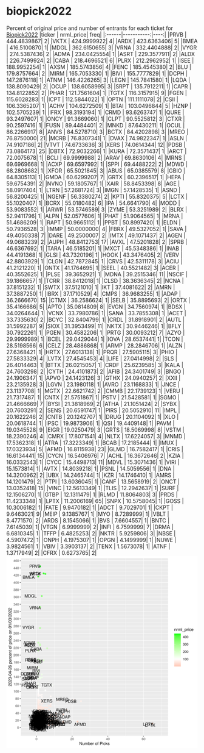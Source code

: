 # biopick2022
Percent of original price and number of entrants for each ticket for [Biopick2022](https://twitter.com/hashtag/Biopick2022)
|ticker |  nrml_price| freq|
|:------|-----------:|----:|
|PRVB   | 444.4839867|    2|
|VKTX   | 424.9999922|    4|
|ARDX   | 423.6363406|    5|
|BMEA   | 416.5100870|    1|
|MDGL   | 362.6150655|    3|
|VRNA   | 332.4404888|    2|
|VYGR   | 274.5387436|    2|
|ADMA   | 234.0425554|    1|
|ASRT   | 229.3577911|    2|
|ALDX   | 226.7499924|    2|
|CABA   | 218.4696521|    6|
|PLRX   | 212.2962952|    1|
|ISEE   | 188.9952254|    1|
|AXSM   | 185.5743856|    4|
|FENC   | 185.4545380|    2|
|BLU    | 179.8757664|    2|
|MIRM   | 165.7053330|    1|
|BIVI   | 155.7777829|    1|
|DCPH   | 147.2876118|    1|
|ATNM   | 146.4226265|    3|
|LEGN   | 145.7841580|    1|
|LQDA   | 138.8090429|    2|
|OCUP   | 138.6058995|    3|
|SRPT   | 135.7912211|    1|
|CAPR   | 134.8122852|    2|
|PHAR   | 121.7561604|    1|
|TGTX   | 116.3157915|    9|
|FGEN   | 115.6028283|    1|
|ICPT   | 112.5844022|    1|
|OPTN   | 111.1111078|    2|
|CSII   | 106.3365207|    1|
|ACHV   | 104.6272509|    1|
|BTAI   | 103.0496844|    5|
|HZNP   | 102.5705239|    1|
|IFRX   |  98.3193194|    1|
|CRMD   |  93.6263747|    1|
|QURE   |  93.2497607|    1|
|ONCY   |  91.3669060|    1|
|CLPT   |  90.5525812|    3|
|CTXR   |  90.2597416|    1|
|FUSN   |  89.4484401|    2|
|MNKD   |  87.6430211|    1|
|OCUL   |  86.2266917|    8|
|ANVS   |  84.5278710|    3|
|BCTX   |  84.4202898|    3|
|MREO   |  76.8750000|   21|
|MCRB   |  76.8307341|    1|
|DVAX   |  74.9822347|    1|
|ASLN   |  74.9107186|    2|
|VTVT   |  74.6733636|    3|
|XERS   |  74.0614344|   12|
|PDSB   |  73.0864173|   25|
|DBTX   |  72.9032266|    1|
|KURA   |  72.3571437|    1|
|ARCT   |  72.0075678|    1|
|BCLI   |  69.9999988|    2|
|ARAV   |  69.8630106|    4|
|MRNS   |  69.6969668|    1|
|ACXP   |  69.6597992|    1|
|SPPI   |  69.4488222|    2|
|MDWD   |  68.2808682|    1|
|XFOR   |  65.5021845|    3|
|ABUS   |  65.0385579|    8|
|GBIO   |  64.8305113|    1|
|GMDA   |  60.6299207|    7|
|GRTX   |  60.2396517|    1|
|HEPA   |  59.6754391|    2|
|NVNO   |  59.1805767|    1|
|XAIR   |  58.8453398|    8|
|AGE    |  58.0917404|    1|
|LTRN   |  57.2681724|    3|
|IMGN   |  57.1428535|    1|
|ASND   |  56.8200425|    1|
|NGENF  |  56.3380274|    2|
|KPTI   |  55.8320375|    5|
|LCTX   |  55.1020407|    1|
|BCRX   |  55.0180482|    6|
|IPA    |  54.6641790|    4|
|MODD   |  53.9083552|    1|
|ARWR   |  53.5746589|    3|
|ZYME   |  53.3251989|    2|
|BLRX   |  52.9411796|    1|
|ALPN   |  52.0577606|    1|
|PHAT   |  51.9064565|    1|
|MRNA   |  51.4686209|    1|
|RAPT   |  50.9665112|    1|
|PPBT   |  50.8997420|    1|
|ELDN   |  50.7936528|    3|
|IMMP   |  50.0000000|    4|
|FBRX   |  49.5327052|    1|
|SAVA   |  49.4050338|    7|
|DARE   |  49.2500007|    2|
|IMTX   |  49.1071437|    2|
|AGEN   |  49.0683239|    2|
|AUPH   |  48.8412753|   17|
|AVXL   |  47.5201828|    2|
|SPRB   |  46.6367692|    1|
|TARA   |  46.5185201|    1|
|MXCT   |  45.5348386|    1|
|INAB   |  44.4191368|    1|
|GLSI   |  43.7320196|    1|
|HOOK   |  43.3476405|    2|
|VERV   |  42.8803929|    1|
|CLGN   |  42.7872845|    1|
|CRVS   |  42.5311178|    3|
|ACIU   |  41.2121220|    1|
|ONTX   |  41.1764695|    1|
|SEEL   |  40.5521482|    3|
|ACER   |  40.3552625|    1|
|PLSE   |  39.3652921|    1|
|MDNA   |  39.2515346|   11|
|NSCIF  |  39.1866657|    1|
|TCRR   |  38.8412018|    1|
|CLSD   |  38.3636345|    2|
|NCNA   |  37.8151232|    1|
|SWTX   |  37.5121010|    1|
|IKT    |  37.4081622|    2|
|AMRN   |  37.3887250|    1|
|IBRX   |  37.1710529|    4|
|CMPS   |  36.9683255|    1|
|ADAP   |  36.2666670|   15|
|CTMX   |  36.2586624|    1|
|SELB   |  35.8895693|    2|
|ORTX   |  35.4166686|    5|
|APTO   |  35.0814809|    8|
|EVGN   |  34.7560974|    1|
|BDSX   |  34.0264644|    1|
|VCNX   |  33.7980786|    1|
|SANA   |  33.7855308|    1|
|ACET   |  33.7335630|    2|
|BCYC   |  32.8404799|    1|
|CRDL   |  31.8918901|    2|
|AUTL   |  31.5992287|    9|
|SIOX   |  31.3953499|   11|
|NKTX   |  30.9446246|    1|
|BFLY   |  30.7922261|    1|
|PGEN   |  30.4582206|    1|
|PRTG   |  30.0093212|    7|
|AZYO   |  29.9999989|    1|
|BCEL   |  29.0429044|    1|
|IOVA   |  28.6537441|    1|
|TCON   |  28.5198566|    6|
|CELZ   |  28.4886868|    1|
|ARMP   |  28.2846706|    1|
|ALZN   |  27.6368421|    1|
|HRTX   |  27.6013138|    1|
|PRQR   |  27.5905115|    3|
|PHIO   |  27.5833329|    4|
|LVTX   |  27.4545453|    4|
|LIFE   |  27.0414998|    2|
|SLS    |  26.4014463|    1|
|BTTX   |  26.0215057|    1|
|CRDF   |  25.6239585|    3|
|KALA   |  24.7603298|    2|
|CYTH   |  24.4101873|    2|
|AFIB   |  24.3401749|    3|
|BNGO   |  24.1906347|    1|
|APVO   |  24.1423126|    3|
|GTHX   |  24.0940257|    2|
|XXII   |  23.2135928|    3|
|LGVN   |  23.1980118|    1|
|AVRO   |  23.1168833|    1|
|JNCE   |  23.1137708|    1|
|MGTX   |  22.6621742|    2|
|CMMB   |  22.1739123|    1|
|VERU   |  21.7317487|    1|
|CNTX   |  21.5751867|    1|
|PSTV   |  21.5428581|    1|
|SGMO   |  21.4666669|    7|
|BYSI   |  21.3818969|    2|
|ATHA   |  21.1051424|    2|
|SYBX   |  20.7603291|    2|
|SENS   |  20.6591747|    1|
|PIRS   |  20.5052910|   11|
|IMPL   |  20.1622246|    2|
|CNTB   |  20.1242707|    1|
|DRUG   |  20.1104092|    1|
|XLO    |  20.0618744|    1|
|IPSC   |  19.9873906|    1|
|QSI    |  19.4409148|    1|
|PAVM   |  19.0345528|    9|
|EIGR   |  19.0250479|    3|
|GRTS   |  18.5069998|    8|
|VSTM   |  18.2390246|    4|
|CMRX   |  17.8071541|    4|
|NLTX   |  17.6224057|    3|
|MNMD   |  17.5362318|    1|
|ATRA   |  17.3223349|    1|
|BCAB   |  17.2185444|    1|
|IMUX   |  17.0323934|    5|
|AFMD   |  16.8115938|   23|
|GLMD   |  16.7582417|    1|
|CRIS   |  16.6134441|   15|
|CYCN   |  16.5406976|    7|
|ACHL   |  16.3672646|    2|
|KZIA   |  16.0332543|    1|
|CYCC   |  15.4498713|   11|
|MDVL   |  15.3071436|    1|
|VIRI   |  15.1573814|    1|
|AVTX   |  14.8039218|    1|
|PSNL   |  14.5059556|    1|
|DNA    |  14.3200962|    2|
|UBX    |  14.2465744|    1|
|KZR    |  14.1746410|    1|
|AMRS   |  14.1201479|    2|
|PTPI   |  13.6036045|    1|
|CANF   |  13.5658919|    2|
|ONCT   |  13.0352418|   15|
|VINC   |  12.5613349|    1|
|TLIS   |  12.2942637|    1|
|SURF   |  12.1506270|    1|
|GTBP   |  12.1311479|    1|
|RLMD   |  11.8064803|    3|
|PRDS   |  11.4233348|    1|
|LPTX   |  11.2006169|   65|
|SNPX   |  10.5758045|    1|
|GOSS   |  10.3006182|    1|
|FATE   |   9.9470182|    1|
|ADCT   |   9.7029701|    1|
|CKPT   |   9.6463021|    9|
|MEIP   |   9.1385767|    1|
|MYO    |   8.7289999|    1|
|VBLT   |   8.4771570|    2|
|ARDS   |   8.1545066|    1|
|BVS    |   7.6604557|    1|
|BNTC   |   7.6145039|    1|
|VTGN   |   6.9999999|    2|
|INFI   |   6.7599999|    7|
|DRMA   |   6.6810345|    1|
|TFFP   |   6.4825253|    2|
|NKTR   |   5.9259806|    3|
|NBSE   |   4.5907472|    1|
|ONPH   |   4.1975307|    1|
|OPGN   |   4.1499999|    1|
|NUWE   |   3.9824561|    1|
|VBIV   |   3.3903137|    2|
|TENX   |   1.5673078|    1|
|ATNF   |   1.3717949|    2|
|CFRX   |   0.6273765|    2|
![retvspicks](biopicks.png?raw=true)

